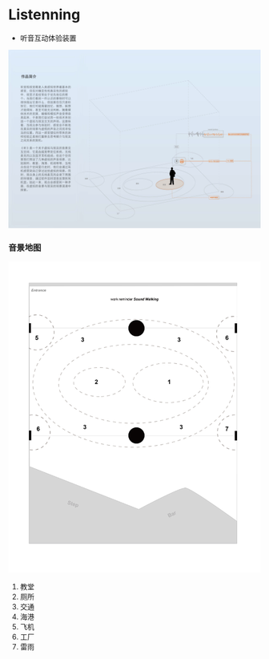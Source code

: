 # Listenning
- 听音互动体验装置

![《听》-中文_页面_2](./assets/《听》-中文_页面_2.png)

### 音景地图
![音景布局图示_画板 1 副本](./assets/音景布局图示_画板%201%20副本.png)

1. 教堂
2. 厕所
3. 交通
4. 海港
5. 飞机
6. 工厂
7. 雷雨
